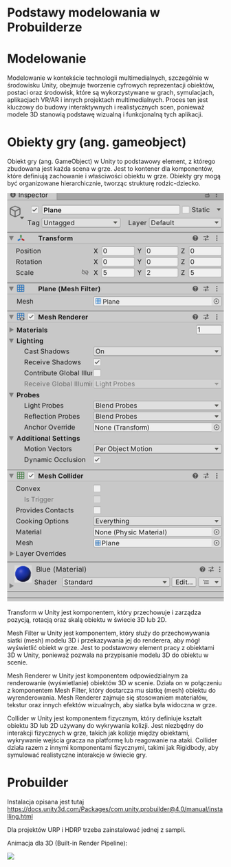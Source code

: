 # Podstawy modelowania w Probuilderze


# Modelowanie

Modelowanie w kontekście technologii multimedialnych, szczególnie w
środowisku Unity, obejmuje tworzenie cyfrowych reprezentacji obiektów,
postaci oraz środowisk, które są wykorzystywane w grach, symulacjach,
aplikacjach VR/AR i innych projektach multimedialnych. Proces ten jest
kluczowy do budowy interaktywnych i realistycznych scen, ponieważ modele
3D stanowią podstawę wizualną i funkcjonalną tych aplikacji.

# Obiekty gry (ang. gameobject)

Obiekt gry (ang. GameObject) w Unity to podstawowy element, z którego
zbudowana jest każda scena w grze. Jest to kontener dla komponentów,
które definiują zachowanie i właściwości obiektu w grze. Obiekty gry
mogą być organizowane hierarchicznie, tworząc strukturę rodzic-dziecko.

![](images/p4.png)

Transform w Unity jest komponentem, który przechowuje i zarządza
pozycją, rotacją oraz skalą obiektu w świecie 3D lub 2D.

Mesh Filter w Unity jest komponentem, który służy do przechowywania
siatki (mesh) modelu 3D i przekazywania jej do renderera, aby mógł
wyświetlić obiekt w grze. Jest to podstawowy element pracy z obiektami
3D w Unity, ponieważ pozwala na przypisanie modelu 3D do obiektu w
scenie.

Mesh Renderer w Unity jest komponentem odpowiedzialnym za renderowanie
(wyświetlanie) obiektów 3D w scenie. Działa on w połączeniu z
komponentem Mesh Filter, który dostarcza mu siatkę (mesh) obiektu do
wyrenderowania. Mesh Renderer zajmuje się stosowaniem materiałów,
tekstur oraz innych efektów wizualnych, aby siatka była widoczna w grze.

Collider w Unity jest komponentem fizycznym, który definiuje kształt
obiektu 3D lub 2D używany do wykrywania kolizji. Jest niezbędny do
interakcji fizycznych w grze, takich jak kolizje między obiektami,
wykrywanie wejścia gracza na platformę lub reagowanie na ataki. Collider
działa razem z innymi komponentami fizycznymi, takimi jak Rigidbody, aby
symulować realistyczne interakcje w świecie gry.

# Probuilder

Instalacja opisana jest tutaj
https://docs.unity3d.com/Packages/com.unity.probuilder@4.0/manual/installing.html

Dla projektów URP i HDRP trzeba zainstalować jednej z sampli.

Animacja dla 3D (Built-in Render Pipeline):

![](p5.gif)

